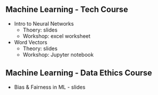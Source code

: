 ## Machine Learning - Tech Course
 - Intro to Neural Networks
   - Thoery: slides
   - Workshop: excel worksheet
 - Word Vectors
   - Theory: slides
   - Workshop: Jupyter notebook

## Machine Learning - Data Ethics Course

- Bias & Fairness in ML - slides
